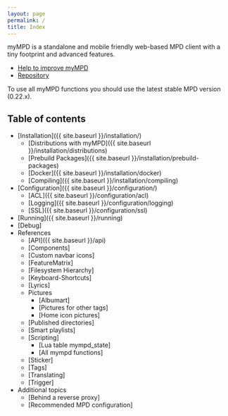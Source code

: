 ```yaml
---
layout: page
permalink: /
title: Index
---
```


myMPD is a standalone and mobile friendly web-based MPD client with a tiny footprint and advanced features.

- [Help to improve myMPD](https://github.com/jcorporation/myMPD/issues/167)
- [Repository](https://github.com/jcorporation/myMPD)

To use all myMPD functions you should use the latest stable MPD version (0.22.x).

## Table of contents

* [Installation]({{ site.baseurl }}/installation/)
  * [Distributions with myMPD]({{ site.baseurl }}/installation/distributions)
  * [Prebuild Packages]({{ site.baseurl }}/installation/prebuild-packages)
  * [Docker]({{ site.baseurl }}/installation/docker)
  * [Compiling]({{ site.baseurl }}/installation/compiling)
* [Configuration]({{ site.baseurl }}/configuration/)
  * [ACL]({{ site.baseurl }}/configuration/acl)
  * [Logging]({{ site.baseurl }}/configuration/logging)
  * [SSL]({{ site.baseurl }}/configuration/ssl)
* [Running]({{ site.baseurl }}/running)
* [Debug]
* References
  * [API]({{ site.baseurl }}/api)
  * [Components]
  * [Custom navbar icons]
  * [FeatureMatrix]
  * [Filesystem Hierarchy]
  * [Keyboard-Shortcuts]
  * [Lyrics]
  * Pictures
    * [Albumart]
    * [Pictures for other tags]
    * [Home icon pictures]
  * [Published directories]
  * [Smart playlists]
  * [Scripting]
    * [Lua table mympd_state]
    * [All mympd functions]
  * [Sticker]
  * [Tags]
  * [Translating]
  * [Trigger]
* Additional topics
  * [Behind a reverse proxy]
  * [Recommended MPD configuration]
